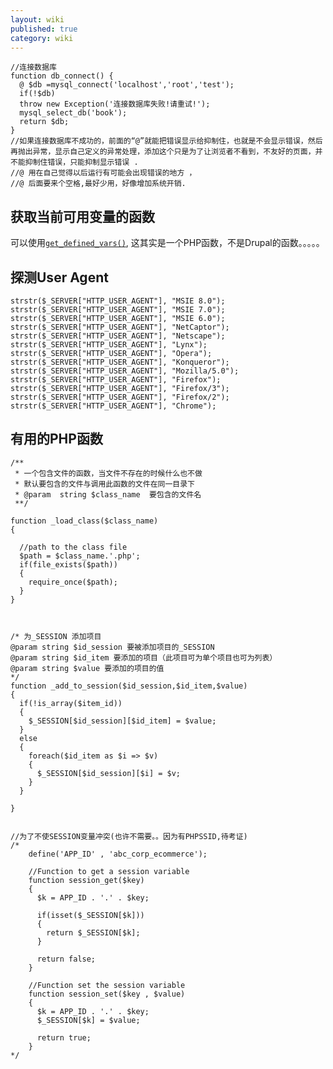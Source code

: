 ```yaml
---
layout: wiki
published: true
category: wiki
---
```


```
//连接数据库
function db_connect() {
  @ $db =mysql_connect('localhost','root','test');
  if(!$db)
  throw new Exception('连接数据库失败!请重试!');
  mysql_select_db('book');
  return $db;
}
//如果连接数据库不成功的，前面的“@”就能把错误显示给抑制住，也就是不会显示错误，然后再抛出异常，显示自己定义的异常处理，添加这个只是为了让浏览者不看到，不友好的页面，并不能抑制住错误，只能抑制显示错误 .
//@ 用在自己觉得以后运行有可能会出现错误的地方 ， 
//@ 后面要来个空格,最好少用，好像增加系统开销.
```

## 获取当前可用变量的函数
可以使用[`get_defined_vars()`](http://php.net/manual/en/function.get-defined-vars.php), 这其实是一个PHP函数，不是Drupal的函数。。。。。

## 探测User Agent

    strstr($_SERVER["HTTP_USER_AGENT"], "MSIE 8.0");
    strstr($_SERVER["HTTP_USER_AGENT"], "MSIE 7.0");
    strstr($_SERVER["HTTP_USER_AGENT"], "MSIE 6.0");
    strstr($_SERVER["HTTP_USER_AGENT"], "NetCaptor");
    strstr($_SERVER["HTTP_USER_AGENT"], "Netscape");
    strstr($_SERVER["HTTP_USER_AGENT"], "Lynx");
    strstr($_SERVER["HTTP_USER_AGENT"], "Opera");
    strstr($_SERVER["HTTP_USER_AGENT"], "Konqueror");
    strstr($_SERVER["HTTP_USER_AGENT"], "Mozilla/5.0");
    strstr($_SERVER["HTTP_USER_AGENT"], "Firefox");
    strstr($_SERVER["HTTP_USER_AGENT"], "Firefox/3");
    strstr($_SERVER["HTTP_USER_AGENT"], "Firefox/2"); 
    strstr($_SERVER["HTTP_USER_AGENT"], "Chrome");
## 有用的PHP函数
```
/**
 * 一个包含文件的函数，当文件不存在的时候什么也不做
 * 默认要包含的文件与调用此函数的文件在同一目录下
 * @param  string $class_name  要包含的文件名
 **/
 
function _load_class($class_name)
{
  
  //path to the class file
  $path = $class_name.'.php';
  if(file_exists($path))
  {
    require_once($path);
  }
}
 
 
 
/* 为_SESSION 添加项目
@param string $id_session 要被添加项目的_SESSION
@param string $id_item 要添加的项目（此项目可为单个项目也可为列表）
@param string $value 要添加的项目的值 
*/
function _add_to_session($id_session,$id_item,$value)
{
  if(!is_array($item_id))
  {
    $_SESSION[$id_session][$id_item] = $value;
  }
  else
  {
    foreach($id_item as $i => $v)
    {
      $_SESSION[$id_session][$i] = $v;
    }
  }
  
}
 
 
//为了不使SESSION变量冲突(也许不需要。。因为有PHPSSID,待考证)
/*
    define('APP_ID' , 'abc_corp_ecommerce');
 
    //Function to get a session variable
    function session_get($key)
    {
      $k = APP_ID . '.' . $key;
 
      if(isset($_SESSION[$k]))
      {
        return $_SESSION[$k];
      }
 
      return false;
    }
 
    //Function set the session variable
    function session_set($key , $value)
    {
      $k = APP_ID . '.' . $key;
      $_SESSION[$k] = $value;
 
      return true;
    }
*/
```
